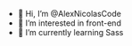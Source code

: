 - 👋 Hi, I’m @AlexNicolasCode
- 👀 I’m interested in front-end
- 🌱 I’m currently learning Sass

<!---
AlexNicolasCode/AlexNicolasCode is a ✨ special ✨ repository because its `README.md` (this file) appears on your GitHub profile.
You can click the Preview link to take a look at your changes.
--->
